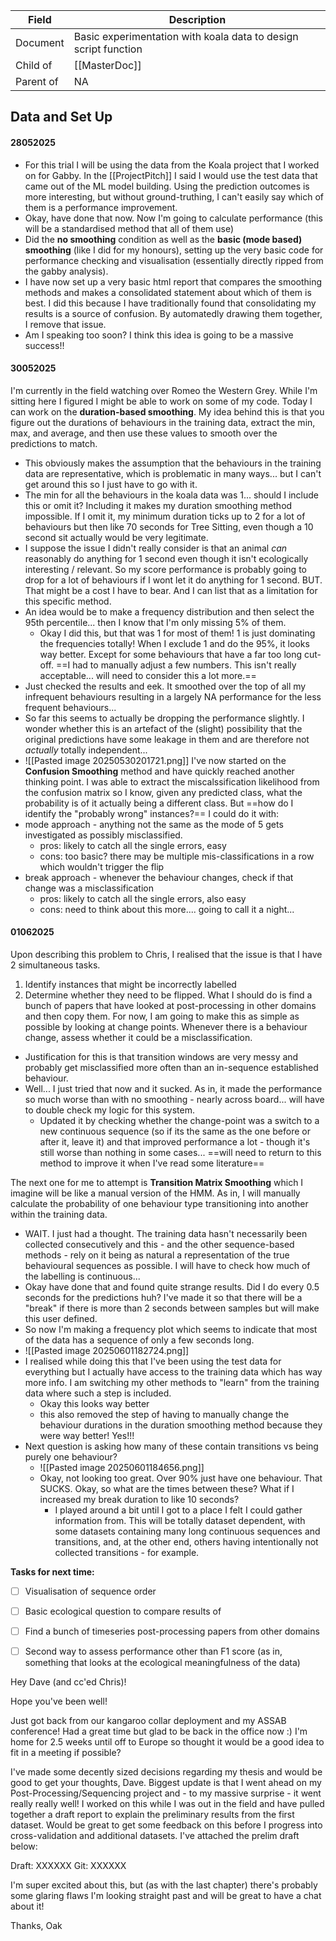 | Field     | Description                                                     |
| --------- | --------------------------------------------------------------- |
| Document  | Basic experimentation with koala data to design script function |
| Child of  | [[MasterDoc]]                                                   |
| Parent of | NA                                                              |
## Data and Set Up
#### 28052025
- For this trial I will be using the data from the Koala project that I worked on for Gabby. In the [[ProjectPitch]] I said I would use the test data that came out of the ML model building. Using the prediction outcomes is more interesting, but without ground-truthing, I can't easily say which of them is a performance improvement.
- Okay, have done that now. Now I'm going to calculate performance (this will be a standardised method that all of them use)
- Did the **no smoothing** condition as well as the **basic (mode based) smoothing** (like I did for my honours), setting up the very basic code for performance checking and visualisation (essentially directly ripped from the gabby analysis). 
- I have now set up a very basic html report that compares the smoothing methods and makes a consolidated statement about which of them is best. I did this because I have traditionally found that consolidating my results is a source of confusion. By automatedly drawing them together, I remove that issue.
- Am I speaking too soon? I think this idea is going to be a massive success!!
#### 30052025
I'm currently in the field watching over Romeo the Western Grey. While I'm sitting here I figured I might be able to work on some of my code. Today I can work on the **duration-based smoothing**. My idea behind this is that you figure out the durations of behaviours in the training data, extract the min, max, and average, and then use these values to smooth over the predictions to match.
- This obviously makes the assumption that the behaviours in the training data are representative, which is problematic in many ways... but I can't get around this so I just have to go with it.
- The min for all the behaviours in the koala data was 1... should I include this or omit it? Including it makes my duration smoothing method impossible. If I omit it, my minimum duration ticks up to 2 for a lot of behaviours but then like 70 seconds for Tree Sitting, even though a 10 second sit actually would be very legitimate.
- I suppose the issue I didn't really consider is that an animal *can* reasonably do anything for 1 second even though it isn't ecologically interesting / relevant. So my score performance is probably going to drop for a lot of behaviours if I wont let it do anything for 1 second. BUT. That might be a cost I have to bear. And I can list that as a limitation for this specific method.
- An idea would be to make a frequency distribution and then select the 95th percentile... then I know that I'm only missing 5% of them.
	- Okay I did this, but that was 1 for most of them! 1 is just dominating the frequencies totally! When I exclude 1 and do the 95%, it looks way better. Except for some behaviours that have a far too long cut-off. ==I had to manually adjust a few numbers. This isn't really acceptable... will need to consider this a lot more.==
- Just checked the results and eek. It smoothed over the top of all my infrequent behaviours resulting in a largely NA performance for the less frequent behaviours...
- So far this seems to actually be dropping the performance slightly. I wonder whether this is an artefact of the (slight) possibility that the original predictions have some leakage in them and are therefore not *actually* totally independent...
- ![[Pasted image 20250530201721.png]]
I've now started on the **Confusion Smoothing** method and have quickly reached another thinking point. I was able to extract the miscalssification likelihood from the confusion matrix so I know, given any predicted class, what the probability is of it actually being a different class. But ==how do I identify the "probably wrong" instances?== I could do it with:
- mode approach - anything not the same as the mode of 5 gets investigated as possibly misclassified. 
	- pros: likely to catch all the single errors, easy
	- cons: too basic? there may be multiple mis-classifications in a row which wouldn't trigger the flip
- break approach - whenever the behaviour changes, check if that change was a misclassification
	- pros: likely to catch all the single errors, also easy
	- cons: need to think about this more.... going to call it a night...
#### 01062025
Upon describing this problem to Chris, I realised that the issue is that I have 2 simultaneous tasks.
1. Identify instances that might be incorrectly labelled
2. Determine whether they need to be flipped.
What I should do is find a bunch of papers that have looked at post-processing in other domains and then copy them. For now, I am going to make this as simple as possible by looking at change points. Whenever there is a behaviour change, assess whether it could be a misclassification. 
- Justification for this is that transition windows are very messy and probably get misclassified more often than an in-sequence established behaviour.
- Well... I just tried that now and it sucked. As in, it made the performance so much worse than with no smoothing - nearly across board... will have to double check my logic for this system.
	- Updated it by checking whether the change-point was a switch to a new continuous sequence (so if its the same as the one before or after it, leave it) and that improved performance a lot - though it's still worse than nothing in some cases... ==will need to return to this method to improve it when I've read some literature==

The next one for me to attempt is **Transition Matrix Smoothing** which I imagine will be like a manual version of the HMM. As in, I will manually calculate the probability of one behaviour type transitioning into another within the training data.
- WAIT. I just had a thought. The training data hasn't necessarily been collected consecutively and this - and the other sequence-based methods - rely on it being as natural a representation of the true behavioural sequences as possible. I will have to check how much of the labelling is continuous... 
- Okay have done that and found quite strange results. Did I do every 0.5 seconds for the predictions huh? I've made it so that there will be a "break" if there is more than 2 seconds between samples but will make this user defined.
- So now I'm making a frequency plot which seems to indicate that most of the data has a sequence of only a few seconds long.
- ![[Pasted image 20250601182724.png]]
- I realised while doing this that I've been using the test data for everything but I actually have access to the training data which has way more info. I am switching my other methods to "learn" from the training data where such a step is included.
	- Okay this looks way better
	- this also removed the step of having to manually change the behaviour durations in the duration smoothing method because they were way better! Yes!!!
- Next question is asking how many of these contain transitions vs being purely one behaviour?
	- ![[Pasted image 20250601184656.png]]
	- Okay, not looking too great. Over 90% just have one behaviour. That SUCKS. Okay, so what are the times between these? What if I increased my break duration to like 10 seconds? 
		- I played around a bit until I got to a place I felt I could gather information from. This will be totally dataset dependent, with some datasets containing many long continuous sequences and transitions, and, at the other end, others having intentionally not collected transitions - for example.






**Tasks for next time:**
- [ ] Visualisation of sequence order
- [ ] Basic ecological question to compare results of
- [ ] Find a bunch of timeseries post-processing papers from other domains 
- [ ] Second way to assess performance other than F1 score (as in, something that looks at the ecological meaningfulness of the data)












Hey Dave (and cc'ed Chris)!

Hope you've been well!

Just got back from our kangaroo collar deployment and my ASSAB conference! Had a great time but glad to be back in the office now :) I'm home for 2.5 weeks until off to Europe so thought it would be a good idea to fit in a meeting if possible?

I've made some decently sized decisions regarding my thesis and would be good to get your thoughts, Dave. Biggest update is that I went ahead on my Post-Processing/Sequencing project and - to my massive surprise - it went really really well! I worked on this while I was out in the field and have pulled together a draft report to explain the preliminary results from the first dataset. Would be great to get some feedback on this before I progress into cross-validation and additional datasets. I've attached the prelim draft below:

Draft: XXXXXX
Git: XXXXXX

I'm super excited about this, but (as with the last chapter) there's probably some glaring flaws I'm looking straight past and will be great to have a chat about it!

Thanks,
Oak